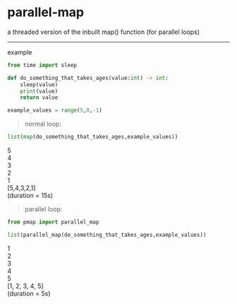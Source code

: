 # parallel-map
a threaded version of the inbuilt map() function (for parallel loops)

---
example
```python
from time import sleep

def do_something_that_takes_ages(value:int) -> int:
    sleep(value)
    print(value)
    return value

example_values = range(5,0,-1)
```

> normal loop:

```python
list(map(do_something_that_takes_ages,example_values))
```
5 <br />
4 <br />
3 <br />
2 <br />
1 <br />
[5,4,3,2,1] <br />
(duration = 15s)

> parallel loop:

```python
from pmap import parallel_map

list(parallel_map(do_something_that_takes_ages,example_values))
```
1 <br />
2 <br />
3 <br />
4 <br />
5 <br />
[1, 2, 3, 4, 5] <br />
(duration = 5s)
